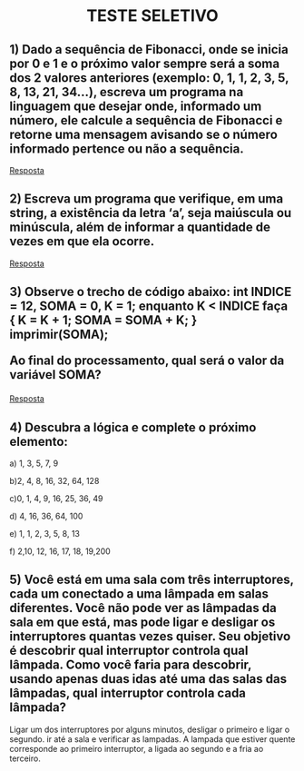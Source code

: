 <h1 align="center">TESTE SELETIVO</h1>

<h2 align="left">1) Dado a sequência de Fibonacci, onde se inicia por 0 e 1 e o próximo valor sempre será a soma dos 2 valores anteriores (exemplo: 0, 1, 1, 2, 3, 5, 8, 13, 21, 34...), escreva um programa na linguagem que desejar onde, informado um número, ele calcule a sequência de Fibonacci e retorne uma mensagem avisando se o número informado pertence ou não a sequência. </h2>

[Resposta](/Fibonnaci.js)

<h2 align="left">2) Escreva um programa que verifique, em uma string, a existência da letra ‘a’, seja maiúscula ou minúscula, além de informar a quantidade de vezes em que ela ocorre.</h2>

[Resposta](/letrasA.js)

<h2 align="left"> 3) Observe o trecho de código abaixo: int INDICE = 12, SOMA = 0, K = 1; enquanto K < INDICE faça { K = K + 1; SOMA = SOMA + K; } imprimir(SOMA); 

Ao final do processamento, qual será o valor da variável SOMA?</h2>

[Resposta](/variavelSoma.js)

<h2 align="left"> 4) Descubra a lógica e complete o próximo elemento: </h1>
<p>a) 1, 3, 5, 7, 9 </p>
<p>b)2, 4, 8, 16, 32, 64, 128</p>
<p>c)0, 1, 4, 9, 16, 25, 36, 49</p>
<p>d) 4, 16, 36, 64, 100</p>
<p>e) 1, 1, 2, 3, 5, 8, 13</p>
<p>f) 2,10, 12, 16, 17, 18, 19,200</p>

<h2 align="left">5) Você está em uma sala com três interruptores, cada um conectado a uma lâmpada em salas diferentes. Você não pode ver as lâmpadas da sala em que está, mas pode ligar e desligar os interruptores quantas vezes quiser. Seu objetivo é descobrir qual interruptor controla qual lâmpada. Como você faria para descobrir, usando apenas duas idas até uma das salas das lâmpadas, qual interruptor controla cada lâmpada?  </h2>
     Ligar um dos interruptores por alguns minutos, desligar o primeiro e ligar o segundo. ir até a sala e verificar as lampadas. 
    A lampada que estiver quente corresponde ao primeiro interruptor, a ligada ao segundo e a fria ao terceiro.</h2>
